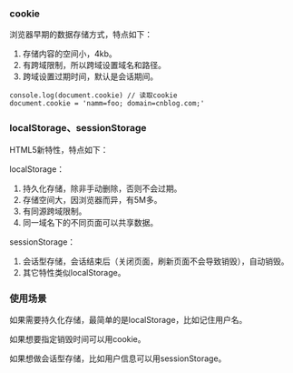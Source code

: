 ### cookie

浏览器早期的数据存储方式，特点如下：

1. 存储内容的空间小，4kb。
2. 有跨域限制，所以跨域设置域名和路径。
3. 跨域设置过期时间，默认是会话期间。

```
console.log(document.cookie) // 读取cookie
document.cookie = 'namm=foo; domain=cnblog.com;'
```

### localStorage、sessionStorage

HTML5新特性，特点如下：

localStorage：

1. 持久化存储，除非手动删除，否则不会过期。
2. 存储空间大，因浏览器而异，有5M多。
3. 有同源跨域限制。
4. 同一域名下的不同页面可以共享数据。

sessionStorage：

1. 会话型存储，会话结束后（关闭页面，刷新页面不会导致销毁），自动销毁。
2. 其它特性类似localStorage。

### 使用场景

如果需要持久化存储，最简单的是localStorage，比如记住用户名。

如果想要指定销毁时间可以用cookie。

如果想做会话型存储，比如用户信息可以用sessionStorage。